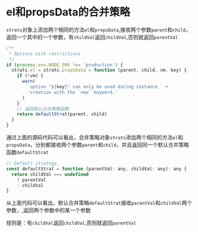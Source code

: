 # el和propsData的合并策略

`strats`对象上添加两个相同的方法`el`和`propsData`,接收两个参数`parent`和`child`，返回一个其中的一个参数，有`childVal`返回`childVal`,否则就返回`parentVal`

``` javascript
/**
 * Options with restrictions
 */
if (process.env.NODE_ENV !== 'production') {
  strats.el = strats.propsData = function (parent, child, vm, key) {
    if (!vm) {
      warn(
        `option "${key}" can only be used during instance ` +
        'creation with the `new` keyword.'
      )
    }
    // 返回默认合并策略函数
    return defaultStrat(parent, child)
  }
}
```

通过上面的源码代码可以看出，合并策略对象`strats`添加两个相同的方法`el`和`propsData`，分别都接收两个参数`parent`和`child`，并且返回同一个默认合并策略函数`defaultStrat`

``` javascript
// Default strategy.
const defaultStrat = function (parentVal: any, childVal: any): any {
  return childVal === undefined
    ? parentVal
    : childVal
}
```

从上面代码可以看出，默认合并策略`defaultStrat`接收`parentVal`和`childVal`两个参数，,返回两个参数中的某一个参数

规则是：有`childVal`返回`childVal`,否则就返回`parentVal`
